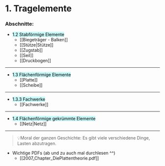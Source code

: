 # 1. Tragelemente

### Abschnitte:

- <mark style="background: #ABF7F7A6;">1.2 Stabförmige Elemente</mark> 
    - [[Biegeträger - Balken]]
    - [[Stütze|Stütze]]
    - [[Zugstab]]
    - [[Seil]]
    - [[Druckbogen]]

---

- <mark style="background: #ABF7F7A6;">1.3 Flächenförmige Elemente</mark> 
    - [[Platte]]
    - [[Scheibe]]

---
- <mark style="background: #ABF7F7A6;">1.3.3 Fachwerke</mark> 
	- [[Fachwerke]]

---

- <mark style="background: #ABF7F7A6;">1.4 Flächenförmige gekrümmte Elemente</mark> 
	- [[Netz|Netz]]

---

>💡Moral der ganzen Geschichte: 
>Es gibt viele verschiedene Dinge, Lasten abzutragen.


- Wichtige PDFs (ab und zu auch mal durchlesen ^^)
    - [[2007_Chapter_DiePlattentheorie.pdf]]